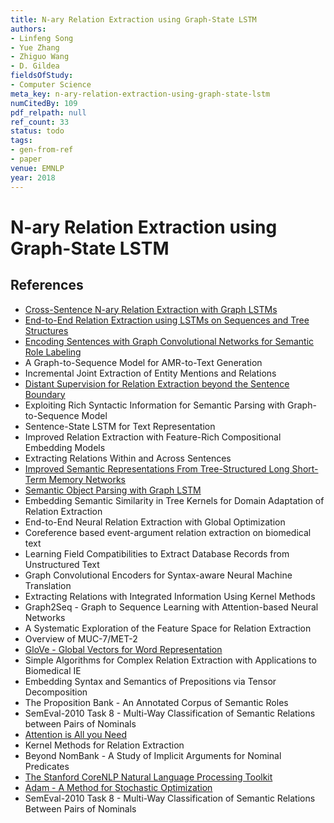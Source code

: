 ```yaml
---
title: N-ary Relation Extraction using Graph-State LSTM
authors:
- Linfeng Song
- Yue Zhang
- Zhiguo Wang
- D. Gildea
fieldsOfStudy:
- Computer Science
meta_key: n-ary-relation-extraction-using-graph-state-lstm
numCitedBy: 109
pdf_relpath: null
ref_count: 33
status: todo
tags:
- gen-from-ref
- paper
venue: EMNLP
year: 2018
---
```


# N-ary Relation Extraction using Graph-State LSTM

## References

- [Cross-Sentence N-ary Relation Extraction with Graph LSTMs](./cross-sentence-n-ary-relation-extraction-with-graph-lstms.md)
- [End-to-End Relation Extraction using LSTMs on Sequences and Tree Structures](./end-to-end-relation-extraction-using-lstms-on-sequences-and-tree-structures.md)
- [Encoding Sentences with Graph Convolutional Networks for Semantic Role Labeling](./encoding-sentences-with-graph-convolutional-networks-for-semantic-role-labeling.md)
- A Graph-to-Sequence Model for AMR-to-Text Generation
- Incremental Joint Extraction of Entity Mentions and Relations
- [Distant Supervision for Relation Extraction beyond the Sentence Boundary](./distant-supervision-for-relation-extraction-beyond-the-sentence-boundary.md)
- Exploiting Rich Syntactic Information for Semantic Parsing with Graph-to-Sequence Model
- Sentence-State LSTM for Text Representation
- Improved Relation Extraction with Feature-Rich Compositional Embedding Models
- Extracting Relations Within and Across Sentences
- [Improved Semantic Representations From Tree-Structured Long Short-Term Memory Networks](./improved-semantic-representations-from-tree-structured-long-short-term-memory-networks.md)
- [Semantic Object Parsing with Graph LSTM](./semantic-object-parsing-with-graph-lstm.md)
- Embedding Semantic Similarity in Tree Kernels for Domain Adaptation of Relation Extraction
- End-to-End Neural Relation Extraction with Global Optimization
- Coreference based event-argument relation extraction on biomedical text
- Learning Field Compatibilities to Extract Database Records from Unstructured Text
- Graph Convolutional Encoders for Syntax-aware Neural Machine Translation
- Extracting Relations with Integrated Information Using Kernel Methods
- Graph2Seq - Graph to Sequence Learning with Attention-based Neural Networks
- A Systematic Exploration of the Feature Space for Relation Extraction
- Overview of MUC-7/MET-2
- [GloVe - Global Vectors for Word Representation](./glove-global-vectors-for-word-representation.md)
- Simple Algorithms for Complex Relation Extraction with Applications to Biomedical IE
- Embedding Syntax and Semantics of Prepositions via Tensor Decomposition
- The Proposition Bank - An Annotated Corpus of Semantic Roles
- SemEval-2010 Task 8 - Multi-Way Classification of Semantic Relations between Pairs of Nominals
- [Attention is All you Need](./attention-is-all-you-need.md)
- Kernel Methods for Relation Extraction
- Beyond NomBank - A Study of Implicit Arguments for Nominal Predicates
- [The Stanford CoreNLP Natural Language Processing Toolkit](./the-stanford-corenlp-natural-language-processing-toolkit.md)
- [Adam - A Method for Stochastic Optimization](./adam-a-method-for-stochastic-optimization.md)
- SemEval-2010 Task 8 - Multi-Way Classification of Semantic Relations Between Pairs of Nominals
